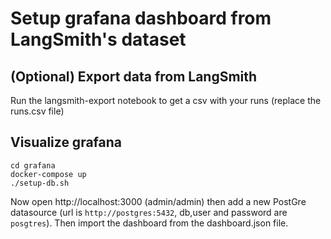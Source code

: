 # Setup grafana dashboard from LangSmith's dataset

## (Optional) Export data from LangSmith 
Run the langsmith-export notebook to get a csv with your runs (replace the runs.csv file)

## Visualize grafana

```
cd grafana
docker-compose up
./setup-db.sh
```

Now open http://localhost:3000 (admin/admin) then add a new PostGre datasource (url is `http://postgres:5432`, db,user and password are `posgtres`).
Then import the dashboard from the dashboard.json file.
